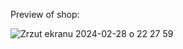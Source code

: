 Preview of shop:

![Zrzut ekranu 2024-02-28 o 22 27 59](https://github.com/majk-code/E-commerce-store/assets/111990774/a9dc386a-f673-4f43-aaad-608a85cb15b9)
